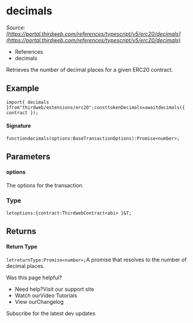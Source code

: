 # decimals

*Source: [https://portal.thirdweb.com/references/typescript/v5/erc20/decimals](https://portal.thirdweb.com/references/typescript/v5/erc20/decimals)*

* References
* decimals

Retrieves the number of decimal places for a given ERC20 contract.

## Example

`import{ decimals }from"thirdweb/extensions/erc20";consttokenDecimals=awaitdecimals({ contract });`
#### Signature

`functiondecimals(options:BaseTransactionOptions):Promise<number>;`
## Parameters

#### options

The options for the transaction.

### Type

`letoptions:{contract:ThirdwebContract<abi> }&T;`
## Returns

#### Return Type

`letreturnType:Promise<number>;`A promise that resolves to the number of decimal places.

Was this page helpful?

* Need help?Visit our support site
* Watch ourVideo Tutorials
* View ourChangelog

Subscribe for the latest dev updates

